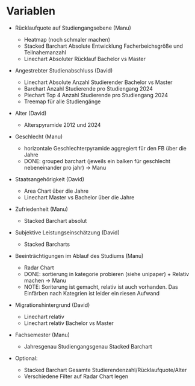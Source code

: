 # Variablen


- Rücklaufquote auf Studiengangsebene (Manu)
    - Heatmap (noch schmaler machen)
    - Stacked Barchart Absolute Entwicklung Facherbeichsgröße und Teilnahemanzahl
    - Linechart Absoluter Rücklauf Bachelor vs Master

- Angestrebter Studienabschluss (David)
    - Linechart Absolute Anzahl Studierender Bachelor vs Master 
    - Barchart Anzahl Studierende pro Studiengang 2024
    - Piechart Top 4 Anzahl Studierende pro Studiengang 2024
    - Treemap für alle Studiengänge

- Alter (David)
    - Alterspyramide 2012 und 2024

- Geschlecht (Manu)
    - horizontale Geschlechterpyramide aggregiert für den FB über die Jahre
    - DONE: grouped barchart (jeweils ein balken für geschlecht nebeneinander pro jahr) -> Manu

- Staatsangehörigkeit (David)
    - Area Chart über die Jahre
    - Linechart Master vs Bachelor über die Jahre

- Zufriedenheit (Manu)
    - Stacked Barchart absolut

- Subjektive Leistungseinschätzung (David)
    - Stacked Barcharts

- Beeinträchtigungen im Ablauf des Studiums (Manu)
    - Radar Chart
    - DONE: sortierung in kategorie probieren (siehe unipaper) + Relativ machen -> Manu
    - NOTE: Soriterung ist gemacht, relativ ist auch vorhanden. Das Einfärben nach Kategrien ist leider ein riesen Aufwand 

- Migrationshintergrund (David)
    - Linechart relativ
    - Linechart relativ Bachelor vs Master


- Fachsemester (Manu)
    - Jahresgenau Studiengangsgenau Stacked Barchart


- Optional: 
    - Stacked Barchart Gesamte Studierendenzahl/Rücklaufquote/Alter
    - Verschiedene Filter auf Radar Chart legen

